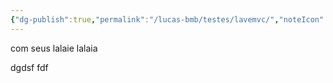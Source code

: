 ```yaml
---
{"dg-publish":true,"permalink":"/lucas-bmb/testes/lavemvc/","noteIcon":"","created":"2025-10-19T23:18:47.100-03:00"}
---
```



com seus lalaie
lalaia

dgdsf
fdf


